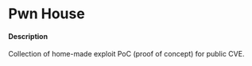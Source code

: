 # Pwn House

#### Description

Collection of home-made exploit PoC (proof of concept) for public CVE.
